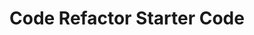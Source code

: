 # Code Refactor Starter Code
<!--- August 15, 2021 - Horiseon - --->
<!--- This project is based on optimization for websites --->
<!--- Today code was enhanced with comments, alt attributes, and fixing little errors to follow proper html syntax  --->
<!--- edited by Alexzoo0--->

